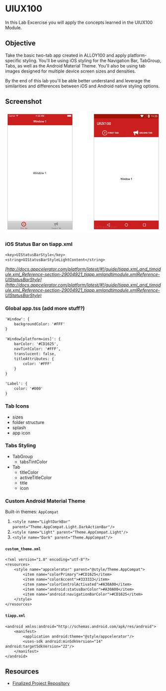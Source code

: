 # UIUX100

In this Lab Excercise you will apply the concepts learned in the UIUX100 Module.

## Objective
Take the basic two-tab app created in ALLOY100 and apply platform-specific styling.  You'll be using iOS styling for the Navigation Bar, TabGroup, Tabs, as well as the Android Material Theme.  You'll also be using tab images designed for multiple device screen sizes and densities.

By the end of this lab you'll be able better understand and leverage the similarities and differences between iOS and Android native styling options.


## Screenshot

![](assets/screens.png)


### iOS Status Bar on **tiapp.xml**

```
<key>UIStatusBarStyle</key>
<string>UIStatusBarStyleLightContent</string>
```

*[http://docs.appcelerator.com/platform/latest/#!/guide/tiapp.xml_and_timodule.xml_Reference-section-29004921_tiapp.xmlandtimodule.xmlReference-UIStatusBarStyle](http://docs.appcelerator.com/platform/latest/#!/guide/tiapp.xml_and_timodule.xml_Reference-section-29004921_tiapp.xmlandtimodule.xmlReference-UIStatusBarStyle)*

### Global **app.tss** (add more stuff?)

```
'Window': {
	backgroundColor: '#FFF'
}

'Window[platform=ios]': {
	barColor: '#CD1625',
	navTintColor: '#FFF',
	translucent: false,
	titleAttributes: {
		color: '#FFF'
	}
}

'Label': {
	color: '#000'
}
```

### Tab Icons

* sizes
* folder structure
* splash
* app icon

### Tabs Styling

* TabGroup
	* tabsTintColor
* Tab
	* titleColor
	* activeTitleColor
	* title
	* icon 

### Custom Android Material Theme

Built-in themes: `AppCompat`

1. `<style name="LightDarkBar" parent="Theme.AppCompat.Light.DarkActionBar"/>`
2. `<style name="Light" parent="Theme.AppCompat.Light"/>`
3. `<style name="Dark" parent="Theme.AppCompat"/>`

#### `custom_theme.xml`

```
<?xml version="1.0" encoding="utf-8"?>
<resources>
	<style name="appcelerator" parent="@style/Theme.AppCompat">
		<item name="colorPrimary">#CD1625</item>
		<item name="colorAccent">#333333</item>
		<item name="colorControlActivated">#A30A00</item>
		<item name="android:statusBarColor">#A30A00</item>
		<item name="android:navigationBarColor">#CD1625</item>
	</style>
</resources>

```

#### `tiapp.xml`

```
<android xmlns:android="http://schemas.android.com/apk/res/android">
    <manifest>
        <application android:theme="@style/appcelerator"/>
        <uses-sdk android:minSdkVersion="14" android:targetSdkVersion="22"/>
    </manifest>
</android>
```

## Resources

* [Finalized Project Repository](https://github.com/appcelerator-training/learning-modules-labs/tree/master/ALLOY100/ALLOY100)

